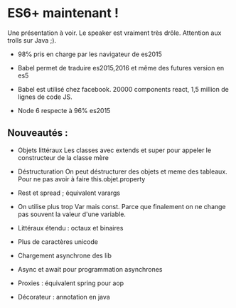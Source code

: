 # ES6+ maintenant !

Une présentation à voir. Le speaker est vraiment très drôle. Attention aux trolls sur Java ;).

* 98℅ pris en charge par les navigateur de es2015

* Babel permet de traduire es2015,2016 et même des futures version en es5

* Babel est utilisé chez facebook. 20000 components react, 1,5 million de lignes de code JS.

* Node 6 respecte à 96% es2015

## Nouveautés :

* Objets littéraux
Les classes avec extends et super pour appeler le constructeur de la classe mère

* Déstructuration 
On peut déstructurer des objets et meme des tableaux. Pour ne pas avoir à faire this.objet.property

* Rest et spread ; équivalent varargs

* On utilise plus trop Var mais const. Parce que finalement on ne change pas souvent la valeur d'une variable.

* Littéraux étendu : octaux et binaires

* Plus de caractères unicode

* Chargement asynchrone des lib

* Async et await pour programmation asynchrones

* Proxies : équivalent spring pour aop

* Décorateur : annotation en java

